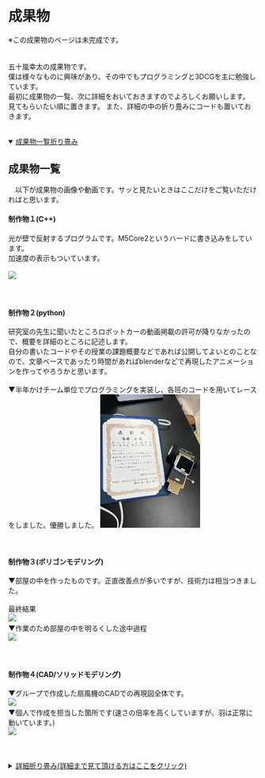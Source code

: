 # **成果物**

※この成果物のページは未完成です。
<br/>
<br/>
<br/>
五十嵐幸太の成果物です。<br/>
僕は様々なものに興味があり、その中でもプログラミングと3DCGを主に勉強しています。<br/>
最初に成果物の一覧、次に詳細をおいておきますのでよろしくお願いします。<br/>
見てもらいたい順に置きます。
また、詳細の中の折り畳みにコードも置いておきます。<br/><br/>

<details open>
 <summary> <ins>成果物一覧折り畳み</ins></summary>
 
 ## **成果物一覧**
 　以下が成果物の画像や動画です。サッと見たいときはここだけをご覧いただければと思います。<br/>
 
 #### **制作物１**(C++)<br/>
 光が壁で反射するプログラムです。M5Core2というハードに書き込みをしています。<br/>
 加速度の表示もついています。<br/><br/>
 <img src="./資料/制作物1/制作物1.gif" width="40%"><br/>
 <br/>
 <br/>
 #### **制作物２**(python)<br/>
 研究室の先生に聞いたところロボットカーの動画掲載の許可が降りなかったので、概要を詳細のところに記述します。<br/>
 自分の書いたコードやその授業の課題概要などであれば公開してよいとのことなので、文章ベースであったり時間があればblenderなどで再現したアニメーションを作ってやろうかと思います。<br/><br/>
 ▼半年かけチーム単位でプログラミングを実装し、各班のコードを用いてレースをしました。優勝しました。
 <img src="資料/制作物2/ロボットカー_賞状.jpg" width="40%"><br/>
 <br/>
 <br/>
 #### **制作物３**(ポリゴンモデリング)<br/>
 ▼部屋の中を作ったものです。正直改善点が多いですが、技術力は相当つきました。<br/><br/>
 最終結果<br/>
 <img src="./資料/制作物3/部屋_レンダー結果.png" width="40%"><br/>
 ▼作業のため部屋の中を明るくした途中過程<br/>
 <img src="./資料/制作物3/部屋_過程.jpg" width="40%"><br/>
 <br>
 <br>
 #### **制作物４**(CAD/ソリッドモデリング)<br>
 ▼グループで作成した扇風機のCADでの再現図全体です。<br/>
 <img src="./資料/制作物4/扇風機_全体.gif" width="40%"><br>
 ▼個人で作成を担当した箇所です(速さの倍率を高くしていますが、羽は正常に動いています。)<br/>
 <img src="./資料/制作物4/制作物4.gif" width="40%"><br>
 <br/>



</details>

<br/>
<details>
 <summary> <ins>詳細折り畳み(詳細まで見て頂ける方はここをクリック)</ins></summary>
 
### **制作物１(C++)**
こちらは研究前の学習として、研究室で課題を出されたときに作成したものです。<br/>
先生から提示された課題そのままではないですが、前提条件も含めて書き直すと課題はこのようなものでした。<br/>
>下図のM5Core2と37個のLEDを用いてプログラミングを作成せよ(前提条件)<br/>
>初期段階では中心の１つのみのLEDを点灯させ、M5Core2の画面に表示された上下左右のボタンを操作すると<br/>
>その方向に光が移動するプログラムを作成せよ<br/>
<br/>
個人的にチャレンジをしてみたくてバグはあるものの実装できた追加機能はこちらです<br/>
・速度・加速度で制御<br/>
・位置をintではなくfloatで実装し、かつちゃんと表現する<br/>
・空間分割をしてみる<br/>
・壁で反射させる<br/>
<br/>
<details>
 <summary> 思いついたけど(主に怠慢などで)実装できなかった機能(割とくだらないですがここをクリックで展開)</summary>
<br/>
・伝わるか分かりませんけど、wii fit Plusの板を傾けて球を転がして穴に落とし、下層のステージをクリアしていくゲーム(ゲーム名:コロコロ玉入れ)のようなもの<br/>
・シンプルに壁反射のバグ取り　主に角にぶつかったときにめり込む問題<br/>
・加速度の360度表示(プログラミング的な実装は最初からしたが、ハードウェアが２点同時押しに対応しておらず、90度区切りでしか実装できなかった)
<br/>
・空間分割を二分木構造にし、かつ可読性もあるコードに(現状まだO(n)なので、O(log n )にする(nはLEDの量とする))<br/>
・
 <br/>
</details>
<br/>
<br/>
### **制作物２**(python)
<br/>
　学校の応用pythonという授業で出された課題です。課題は枝分かれのように小課題が多く、４人程度のグループで１学期通して行う大きなものでしたが、総括的な課題の概要は以下の通りです。<br/>
 <br/>
> リモコンカーを左右の手につけた電極から送られてる筋電圧の数値を用いてリアルタイム制御制御せよ。<br/>
> 各班ごとにコードを作成し、最終授業にて各自のコードを持ち寄りレースを行う。<br/>
<br/>
　先生から出された課題には文字列を利用しやすい形に正すという基本的なことから、ローパスフィルタやWiFiで文字列を送信することまで、様々な課題を出されました。僕が担当したのは送られてくる数値にローパスフィルタをかける箇所と、みんなが作成したコードを繋ぎ合わせるところ、細かいバグ対策やデバッグ作業でした。

</details>
<br/><br/><br/><br/>
